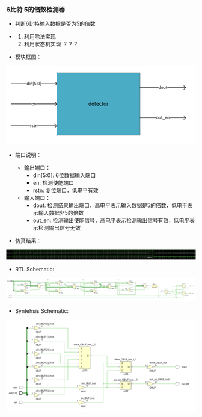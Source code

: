 ### 6比特 5的倍数检测器

* 判断6比特输入数据是否为5的倍数

* 
    1. 利用除法实现
    2. 利用状态机实现 ？？？

* 模块框图：

![](https://github.com/Spider-Viper/Digital-Lab/blob/main/combinational_circuit/6bits_multiples_of_5_detector/picture/detector.png)

* 端口说明：
    * 输出端口：
        * din[5:0]: 6位数据输入端口
        * en: 检测使能端口
        * rstn: 复位端口，低电平有效
    * 输入端口：
        * dout: 检测结果输出端口，高电平表示输入数据是5的倍数，低电平表示输入数据非5的倍数
        * out_en: 检测输出使能信号，高电平表示检测输出信号有效，低电平表示检测输出信号无效
        
* 仿真结果：

![](https://github.com/Spider-Viper/Digital-Lab/blob/main/combinational_circuit/6bits_multiples_of_5_detector/picture/testbench.png)

* RTL Schematic:

![](https://github.com/Spider-Viper/Digital-Lab/blob/main/combinational_circuit/6bits_multiples_of_5_detector/picture/RTLSchematic.png)

* Syntehsis Schematic:

![](https://github.com/Spider-Viper/Digital-Lab/blob/main/combinational_circuit/6bits_multiples_of_5_detector/picture/SyntesisSchematic.png)

